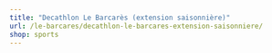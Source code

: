 ```yaml
---
title: "Decathlon Le Barcarès (extension saisonnière)"
url: /le-barcares/decathlon-le-barcares-extension-saisonniere/
shop: sports
---
```

